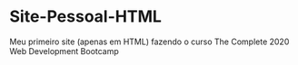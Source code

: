 # Site-Pessoal-HTML
Meu primeiro site (apenas em HTML) fazendo o curso The Complete 2020 Web Development Bootcamp
